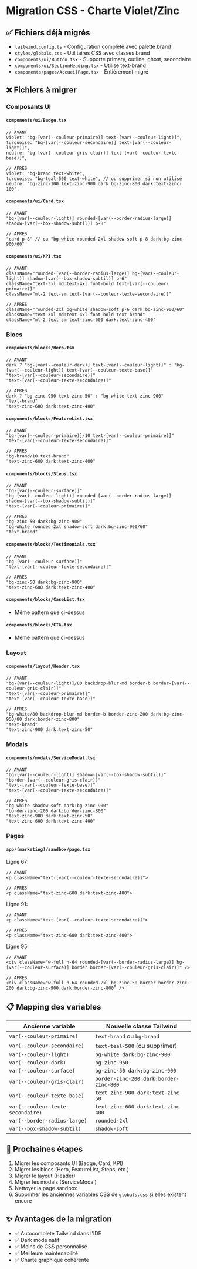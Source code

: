 # Migration CSS - Charte Violet/Zinc

## ✅ Fichiers déjà migrés

- `tailwind.config.ts` - Configuration complète avec palette brand
- `styles/globals.css` - Utilitaires CSS avec classes brand
- `components/ui/Button.tsx` - Supporte primary, outline, ghost, secondaire
- `components/ui/SectionHeading.tsx` - Utilise text-brand
- `components/pages/AccueilPage.tsx` - Entièrement migré

## ❌ Fichiers à migrer

### Composants UI

#### `components/ui/Badge.tsx`
```tsx
// AVANT
violet: "bg-[var(--couleur-primaire)] text-[var(--couleur-light)]",
turquoise: "bg-[var(--couleur-secondaire)] text-[var(--couleur-light)]",
neutre: "bg-[var(--couleur-gris-clair)] text-[var(--couleur-texte-base)]",

// APRÈS
violet: "bg-brand text-white",
turquoise: "bg-teal-500 text-white", // ou supprimer si non utilisé
neutre: "bg-zinc-100 text-zinc-900 dark:bg-zinc-800 dark:text-zinc-100",
```

#### `components/ui/Card.tsx`
```tsx
// AVANT
"bg-[var(--couleur-light)] rounded-[var(--border-radius-large)] shadow-[var(--box-shadow-subtil)] p-8"

// APRÈS
"card p-8" // ou "bg-white rounded-2xl shadow-soft p-8 dark:bg-zinc-900/60"
```

#### `components/ui/KPI.tsx`
```tsx
// AVANT
className="rounded-[var(--border-radius-large)] bg-[var(--couleur-light)] shadow-[var(--box-shadow-subtil)] p-6"
className="text-3xl md:text-4xl font-bold text-[var(--couleur-primaire)]"
className="mt-2 text-sm text-[var(--couleur-texte-secondaire)]"

// APRÈS
className="rounded-2xl bg-white shadow-soft p-6 dark:bg-zinc-900/60"
className="text-3xl md:text-4xl font-bold text-brand"
className="mt-2 text-sm text-zinc-600 dark:text-zinc-400"
```

### Blocs

#### `components/blocks/Hero.tsx`
```tsx
// AVANT
dark ? "bg-[var(--couleur-dark)] text-[var(--couleur-light)]" : "bg-[var(--couleur-light)] text-[var(--couleur-texte-base)]"
"text-[var(--couleur-secondaire)]"
"text-[var(--couleur-texte-secondaire)]"

// APRÈS
dark ? "bg-zinc-950 text-zinc-50" : "bg-white text-zinc-900"
"text-brand"
"text-zinc-600 dark:text-zinc-400"
```

#### `components/blocks/FeatureList.tsx`
```tsx
// AVANT
"bg-[var(--couleur-primaire)]/10 text-[var(--couleur-primaire)]"
"text-[var(--couleur-texte-secondaire)]"

// APRÈS
"bg-brand/10 text-brand"
"text-zinc-600 dark:text-zinc-400"
```

#### `components/blocks/Steps.tsx`
```tsx
// AVANT
"bg-[var(--couleur-surface)]"
"bg-[var(--couleur-light)] rounded-[var(--border-radius-large)] shadow-[var(--box-shadow-subtil)]"
"text-[var(--couleur-primaire)]"

// APRÈS
"bg-zinc-50 dark:bg-zinc-900"
"bg-white rounded-2xl shadow-soft dark:bg-zinc-900/60"
"text-brand"
```

#### `components/blocks/Testimonials.tsx`
```tsx
// AVANT
"bg-[var(--couleur-surface)]"
"text-[var(--couleur-texte-secondaire)]"

// APRÈS
"bg-zinc-50 dark:bg-zinc-900"
"text-zinc-600 dark:text-zinc-400"
```

#### `components/blocks/CaseList.tsx`
- Même pattern que ci-dessus

#### `components/blocks/CTA.tsx`
- Même pattern que ci-dessus

### Layout

#### `components/layout/Header.tsx`
```tsx
// AVANT
"bg-[var(--couleur-light)]/80 backdrop-blur-md border-b border-[var(--couleur-gris-clair)]"
"text-[var(--couleur-primaire)]"
"text-[var(--couleur-texte-base)]"

// APRÈS
"bg-white/80 backdrop-blur-md border-b border-zinc-200 dark:bg-zinc-950/80 dark:border-zinc-800"
"text-brand"
"text-zinc-900 dark:text-zinc-50"
```

### Modals

#### `components/modals/ServiceModal.tsx`
```tsx
// AVANT
"bg-[var(--couleur-light)] shadow-[var(--box-shadow-subtil)]"
"border-[var(--couleur-gris-clair)]"
"text-[var(--couleur-texte-base)]"
"text-[var(--couleur-texte-secondaire)]"

// APRÈS
"bg-white shadow-soft dark:bg-zinc-900"
"border-zinc-200 dark:border-zinc-800"
"text-zinc-900 dark:text-zinc-50"
"text-zinc-600 dark:text-zinc-400"
```

### Pages

#### `app/(marketing)/sandbox/page.tsx`
Ligne 67:
```tsx
// AVANT
<p className="text-[var(--couleur-texte-secondaire)]">

// APRÈS
<p className="text-zinc-600 dark:text-zinc-400">
```

Ligne 91:
```tsx
// AVANT
<p className="text-[var(--couleur-texte-secondaire)]">

// APRÈS
<p className="text-zinc-600 dark:text-zinc-400">
```

Ligne 95:
```tsx
// AVANT
<div className="w-full h-64 rounded-[var(--border-radius-large)] bg-[var(--couleur-surface)] border border-[var(--couleur-gris-clair)]" />

// APRÈS
<div className="w-full h-64 rounded-2xl bg-zinc-50 border border-zinc-200 dark:bg-zinc-900 dark:border-zinc-800" />
```

## 📋 Mapping des variables

| Ancienne variable | Nouvelle classe Tailwind |
|-------------------|-------------------------|
| `var(--couleur-primaire)` | `text-brand` ou `bg-brand` |
| `var(--couleur-secondaire)` | `text-teal-500` (ou supprimer) |
| `var(--couleur-light)` | `bg-white dark:bg-zinc-900` |
| `var(--couleur-dark)` | `bg-zinc-950` |
| `var(--couleur-surface)` | `bg-zinc-50 dark:bg-zinc-900` |
| `var(--couleur-gris-clair)` | `border-zinc-200 dark:border-zinc-800` |
| `var(--couleur-texte-base)` | `text-zinc-900 dark:text-zinc-50` |
| `var(--couleur-texte-secondaire)` | `text-zinc-600 dark:text-zinc-400` |
| `var(--border-radius-large)` | `rounded-2xl` |
| `var(--box-shadow-subtil)` | `shadow-soft` |

## 🎯 Prochaines étapes

1. Migrer les composants UI (Badge, Card, KPI)
2. Migrer les blocs (Hero, FeatureList, Steps, etc.)
3. Migrer le layout (Header)
4. Migrer les modals (ServiceModal)
5. Nettoyer la page sandbox
6. Supprimer les anciennes variables CSS de `globals.css` si elles existent encore

## ✨ Avantages de la migration

- ✅ Autocomplete Tailwind dans l'IDE
- ✅ Dark mode natif
- ✅ Moins de CSS personnalisé
- ✅ Meilleure maintenabilité
- ✅ Charte graphique cohérente
